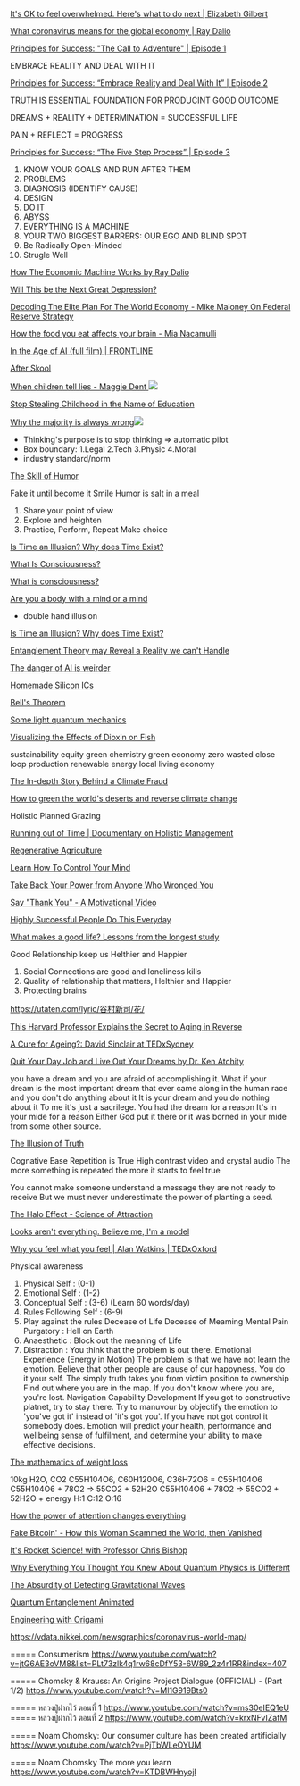 
[It's OK to feel overwhelmed. Here's what to do next | Elizabeth Gilbert](https://www.youtube.com/watch?v=oNBvC25bxQU)

[What coronavirus means for the global economy | Ray Dalio](https://www.youtube.com/watch?v=yrxYhv2O3wU)

[Principles for Success: "The Call to Adventure" | Episode 1](https://www.youtube.com/watch?v=dKz095P7LdU&list=PLykIL_1_MFWkWDDgvdZ6L7rsvKCKl-39j)

EMBRACE REALITY AND DEAL WITH IT

[Principles for Success: “Embrace Reality and Deal With It” | Episode 2](https://www.youtube.com/watch?v=Tfrrubw7pcE&list=PLykIL_1_MFWkWDDgvdZ6L7rsvKCKl-39j&index=2)

TRUTH IS ESSENTIAL FOUNDATION FOR PRODUCINT GOOD OUTCOME

DREAMS + REALITY + DETERMINATION = SUCCESSFUL LIFE

PAIN + REFLECT = PROGRESS

[Principles for Success: “The Five Step Process” | Episode 3](https://www.youtube.com/watch?v=ryD8lfSEGio)

1. KNOW YOUR GOALS AND RUN AFTER THEM
1. PROBLEMS 
1. DIAGNOSIS (IDENTIFY CAUSE)
1. DESIGN
1. DO IT
1. ABYSS
1. EVERYTHING IS A MACHINE
1. YOUR TWO BIGGEST BARRERS: OUR EGO AND BLIND SPOT
1. Be Radically Open-Minded
1. Strugle Well

[How The Economic Machine Works by Ray Dalio](https://www.youtube.com/watch?v=PHe0bXAIuk0)

[Will This be the Next Great Depression?](https://www.youtube.com/watch?v=jQ_Z-wZK5ps)

[Decoding The Elite Plan For The World Economy - Mike Maloney On Federal Reserve Strategy](https://www.youtube.com/watch?v=Q3BjMUd391c)

[How the food you eat affects your brain - Mia Nacamulli](https://www.youtube.com/watch?v=xyQY8a-ng6g)

[In the Age of AI (full film) | FRONTLINE](https://www.youtube.com/watch?v=5dZ_lvDgevk)

[After Skool](https://www.youtube.com/channel/UC1KmNKYC1l0stjctkGswl6g)

[When children tell lies - Maggie Dent
![](https://img.youtube.com/vi/ilaVIbo3ELE/2.jpg)](https://www.youtube.com/watch?v=ilaVIbo3ELE)

[Stop Stealing Childhood in the Name of Education](https://www.youtube.com/watch?v=r86LVLFnDNM)

[Why the majority is always wrong![](https://img.youtube.com/vi/VNGFep6rncY/2.jpg)](https://www.youtube.com/watch?v=VNGFep6rncY&t=542s)

- Thinking's purpose is to stop thinking => automatic pilot
- Box boundary: 1.Legal 2.Tech 3.Physic 4.Moral
- industry standard/norm

[The Skill of Humor](https://www.youtube.com/watch?v=MdZAMSyn_As)

Fake it until become it
Smile
Humor is salt in a meal
1. Share your point of view
2. Explore and heighten
3. Practice, Perform, Repeat
Make choice

[Is Time an Illusion? Why does Time Exist?](https://www.youtube.com/watch?v=7cJO3sHm7-s)

[What Is Consciousness?](https://www.youtube.com/watch?v=qjfaoe847qQ)

[What is consciousness?](https://www.youtube.com/watch?v=MASBIB7zPo4)

[Are you a body with a mind or a mind ](https://www.youtube.com/watch?v=ILDy6kYU-xQ&list=PLJicmE8fK0EiQLKEhNM8qJL8ExHwQZh_0)
- double hand illusion

[Is Time an Illusion? Why does Time Exist?](https://www.youtube.com/watch?v=7cJO3sHm7-s)

[Entanglement Theory may Reveal a Reality we can't Handle](https://www.youtube.com/watch?v=OefsPBDOcFE)

[The danger of AI is weirder](https://www.youtube.com/watch?time_continue=7&v=OhCzX0iLnOc&feature=emb_logo)

[Homemade Silicon ICs](https://www.youtube.com/watch?v=XrEC2LGGXn0&feature=emb_logo)

[Bell's Theorem](https://www.youtube.com/watch?time_continue=1&v=zcqZHYo7ONs&feature=emb_logo)

[Some light quantum mechanics](https://www.youtube.com/watch?v=MzRCDLre1b4)

[Visualizing the Effects of Dioxin on Fish](https://www.youtube.com/watch?v=ieXOYSy2NEw)

sustainability
equity
green chemistry
green economy
zero wasted
close loop production
renewable energy
local living economy

[The In-depth Story Behind a Climate Fraud](https://www.youtube.com/watch?v=ewJ6TI8ccAw)

[How to green the world's deserts and reverse climate change](https://www.youtube.com/watch?v=vpTHi7O66pI)

Holistic Planned Grazing

[Running out of Time | Documentary on Holistic Management](https://www.youtube.com/watch?v=q7pI7IYaJLI)

[Regenerative Agriculture](https://www.youtube.com/playlist?list=PLRLvOlmv3cRbZ1-n8wBv1Hptm-G0vGZ_Q)

[Learn How To Control Your Mind](https://www.youtube.com/watch?v=v7KQsS2kLM4)

[Take Back Your Power from Anyone Who Wronged You](https://www.youtube.com/watch?v=cQ7ITHQav6s&list=PLJQrUSvEtfTheeqrqRY0Nr4A_mSu2YYbb&index=3)

[Say "Thank You" - A Motivational Video](https://www.youtube.com/watch?v=7uzynHWxn5Q&list=PLJQrUSvEtfTheeqrqRY0Nr4A_mSu2YYbb&index=1)

[Highly Successful People Do This Everyday ](https://www.youtube.com/watch?v=PS3ru_hsKIY)

[What makes a good life? Lessons from the longest study](https://www.youtube.com/watch?v=8KkKuTCFvzI&t=2s)

Good Relationship keep us Helthier and Happier
1. Social Connections are good and loneliness kills
2. Quality of relationship that matters, Helthier and Happier
3. Protecting brains

https://utaten.com/lyric/谷村新司/花/

[This Harvard Professor Explains the Secret to Aging in Reverse](https://www.youtube.com/watch?v=IEz1P4i1P7s)

[A Cure for Ageing?: David Sinclair at TEDxSydney](https://www.youtube.com/watch?v=vCCdmGKtxPA)

[Quit Your Day Job and Live Out Your Dreams by Dr. Ken Atchity](https://www.youtube.com/watch?v=y7yr-za_Meo)

you have a dream and you are afraid of accomplishing it.
What if your dream is the most important dream that ever came along in the human race
and you don't do anything about it
It is your dream and you do nothing about it
To me it's just a sacrilege.
You had the dream for a reason
It's in your mide for a reason
Either God put it there or it was borned in your mide from some other source.


[The Illusion of Truth](https://www.youtube.com/watch?v=cebFWOlx848)

Cognative Ease
Repetition is True
High contrast video and crystal audio
The more something is repeated the more it starts to feel true


You cannot make someone understand a message they are not ready to receive
But we must never underestimate the power of planting a seed.

[The Halo Effect - Science of Attraction](https://www.youtube.com/watch?v=ZuometYfMTk)

[Looks aren't everything. Believe me, I'm a model](https://www.youtube.com/watch?v=KM4Xe6Dlp0Y)

[Why you feel what you feel | Alan Watkins | TEDxOxford](https://www.youtube.com/watch?v=h-rRgpPbR5w)

Physical awareness
1. Physical Self : (0-1)
2. Emotional Self : (1-2)
3. Conceptual Self : (3-6) (Learn 60 words/day)
4. Rules Following Self : (6-9)
5. Play against the rules
Decease of Life
Decease of Meaming
Mental Pain
Purgatory : Hell on Earth
1. Anaesthetic : Block out the meaning of Life
2. Distraction : 
You think that the problem is out there.
Emotional Experience (Energy in Motion)
The problem is that we have not learn the emotion.
Believe that other people are cause of our happyness.
You do it your self.
The simply truth takes you from victim position to ownership
Find out where you are in the map.
If you don't know where you are, you're lost.
Navigation Capability Development
If you got to constructive platnet, try to stay there.
Try to manuvour by objectify the emotion
to 'you've got it' instead of 'it's got you'.
If you have not got control it somebody does.
Emotion will predict your health, performance and wellbeing
sense of fulfilment, 
and determine your ability to make effective decisions.

[The mathematics of weight loss](https://www.youtube.com/watch?v=vuIlsN32WaE&t=760s)

10kg 
H2O, CO2
C55H104O6, C60H120O6, C36H72O6 = C55H104O6
C55H104O6 + 78O2 => 55CO2 + 52H2O
C55H104O6 + 78O2 => 55CO2 + 52H2O + energy
H:1 C:12 O:16

[How the power of attention changes everything](https://www.youtube.com/watch?v=vfvD_jt9R-s)

[Fake Bitcoin' - How this Woman Scammed the World, then Vanished](https://www.youtube.com/watch?v=64xcgvEJ3Ys)

[It's Rocket Science! with Professor Chris Bishop](https://www.youtube.com/watch?v=HESOat2iPzU)

[Why Everything You Thought You Knew About Quantum Physics is Different](https://www.youtube.com/watch?v=q7v5NtV8v6I)

[The Absurdity of Detecting Gravitational Waves](https://www.youtube.com/watch?v=iphcyNWFD10)

[Quantum Entanglement Animated](https://www.youtube.com/watch?v=1zD1U1sIPQ4)

[Engineering with Origami](https://www.youtube.com/watch?v=ThwuT3_AG6w)

https://vdata.nikkei.com/newsgraphics/coronavirus-world-map/

===== Consumerism
https://www.youtube.com/watch?v=jtG6AE3oVM8&list=PLt73zlk4q1rw68cDfY53-6W89_2z4r1RR&index=407

===== Chomsky & Krauss: An Origins Project Dialogue (OFFICIAL) - (Part 1/2)
https://www.youtube.com/watch?v=Ml1G919Bts0

===== หลวงปู่ฝากไว้ ตอนที่ 1
https://www.youtube.com/watch?v=ms30eIEQ1eU
===== หลวงปู่ฝากไว้ ตอนที่ 2
https://www.youtube.com/watch?v=krxNFvIZafM

===== Noam Chomsky: Our consumer culture has been created artificially
https://www.youtube.com/watch?v=PjTbWLeOYUM

===== Noam Chomsky The more you learn
https://www.youtube.com/watch?v=KTDBWHnyojI

